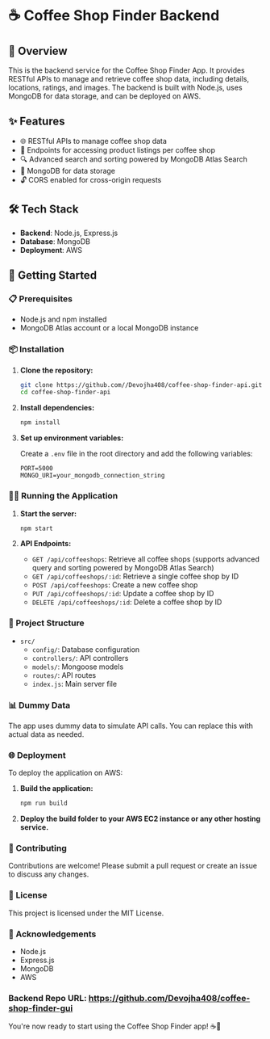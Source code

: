 # ☕ Coffee Shop Finder Backend

## 📝 Overview

This is the backend service for the Coffee Shop Finder App. It provides RESTful APIs to manage and retrieve coffee shop data, including details, locations, ratings, and images. The backend is built with Node.js, uses MongoDB for data storage, and can be deployed on AWS.

## ✨ Features

- 🌐 RESTful APIs to manage coffee shop data
- 📜 Endpoints for accessing product listings per coffee shop
- 🔍 Advanced search and sorting powered by MongoDB Atlas Search
- 💾 MongoDB for data storage
- 🔓 CORS enabled for cross-origin requests

## 🛠️ Tech Stack

- **Backend**: Node.js, Express.js
- **Database**: MongoDB
- **Deployment**: AWS

## 🚀 Getting Started

### 📋 Prerequisites

- Node.js and npm installed
- MongoDB Atlas account or a local MongoDB instance

### 📦 Installation

1. **Clone the repository:**

    ```sh
    git clone https://github.com//Devojha408/coffee-shop-finder-api.git
    cd coffee-shop-finder-api
    ```

2. **Install dependencies:**

    ```sh
    npm install
    ```

3. **Set up environment variables:**

    Create a `.env` file in the root directory and add the following variables:

    ```
    PORT=5000
    MONGO_URI=your_mongodb_connection_string
    ```

### 🏃‍♂️ Running the Application

1. **Start the server:**

    ```sh
    npm start
    ```

2. **API Endpoints:**

    - `GET /api/coffeeshops`: Retrieve all coffee shops (supports advanced query and sorting powered by MongoDB Atlas Search)
    - `GET /api/coffeeshops/:id`: Retrieve a single coffee shop by ID
    - `POST /api/coffeeshops`: Create a new coffee shop
    - `PUT /api/coffeeshops/:id`: Update a coffee shop by ID
    - `DELETE /api/coffeeshops/:id`: Delete a coffee shop by ID

### 📂 Project Structure

- `src/`
  - `config/`: Database configuration
  - `controllers/`: API controllers
  - `models/`: Mongoose models
  - `routes/`: API routes
  - `index.js`: Main server file

### 📊 Dummy Data

The app uses dummy data to simulate API calls. You can replace this with actual data as needed.

### 🌐 Deployment

To deploy the application on AWS:

1. **Build the application:**

    ```sh
    npm run build
    ```

2. **Deploy the build folder to your AWS EC2 instance or any other hosting service.**

### 🤝 Contributing

Contributions are welcome! Please submit a pull request or create an issue to discuss any changes.

### 📝 License

This project is licensed under the MIT License.

### 🙏 Acknowledgements

- Node.js
- Express.js
- MongoDB 
- AWS

### Backend Repo URL: https://github.com/Devojha408/coffee-shop-finder-gui

You're now ready to start using the Coffee Shop Finder app! ☕🚀
